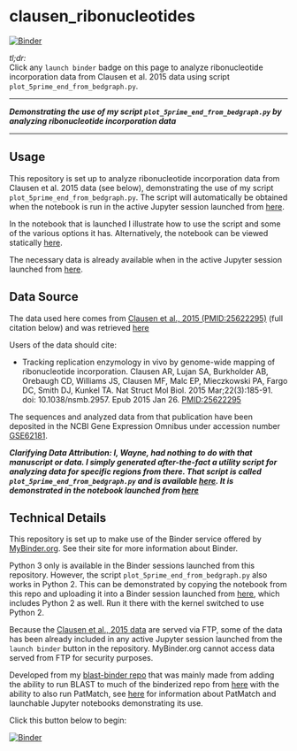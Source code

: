 # clausen_ribonucleotides

[![Binder](http://mybinder.org/badge.svg)](http://beta.mybinder.org/v2/gh/fomightez/clausen_ribonucleotides/master?filepath=index.ipynb)

*tl;dr:*  
Click any `launch binder` badge on this page to analyze ribonucleotide incorporation data from Clausen et al. 2015 data using script `plot_5prime_end_from_bedgraph.py`.


------

***Demonstrating the use of my script `plot_5prime_end_from_bedgraph.py` by analyzing ribonucleotide incorporation data***



-------



Usage
-----

This repository is set up to analyze ribonucleotide incorporation data from Clausen et al. 2015 data (see below), demonstrating the use of my script `plot_5prime_end_from_bedgraph.py`. The script will automatically be obtained when the notebook is run in the active Jupyter session launched from [here](http://beta.mybinder.org/v2/gh/fomightez/clausen_ribonucleotides/master?filepath=index.ipynb).

In the notebook that is launched I illustrate how to use the script and some of the various options it has.  Alternatively, the notebook can be viewed statically [here](https://nbviewer.jupyter.org/github/fomightez/clausen_ribonucleotides/blob/master/index.ipynb).

The necessary data is already available when in the active Jupyter session launched from [here](http://beta.mybinder.org/v2/gh/fomightez/clausen_ribonucleotides/master?filepath=index.ipynb).




Data Source
-----------


The data used here comes from [Clausen et al., 2015 (PMID:25622295)](https://www.ncbi.nlm.nih.gov/pubmed/25622295) (full citation below) and was retrieved [here](https://www.ncbi.nlm.nih.gov/geo/query/acc.cgi?acc=GSE62181)

Users of the data should cite:

- Tracking replication enzymology in vivo by genome-wide mapping of ribonucleotide incorporation. Clausen AR, Lujan SA, Burkholder AB, Orebaugh CD, Williams JS, Clausen MF, Malc EP, Mieczkowski PA, Fargo DC, Smith DJ, Kunkel TA. Nat Struct Mol Biol. 2015 Mar;22(3):185-91. doi: 10.1038/nsmb.2957. Epub 2015 Jan 26. [PMID:25622295](https://www.ncbi.nlm.nih.gov/pubmed/25622295?dopt=Citation)

The sequences and analyzed data from that publication have been deposited in the NCBI Gene Expression Omnibus under accession number [GSE62181](https://www.ncbi.nlm.nih.gov/geo/query/acc.cgi?acc=GSE62181).


***Clarifying Data Attribution: 
I, Wayne, had nothing to do with that manuscript or data. I simply generated after-the-fact a utility script for analyzing data for specific regions from there. That script is called `plot_5prime_end_from_bedgraph.py` and is available [here](https://github.com/fomightez/sequencework/tree/master/plot_read_data). It is demonstrated in the notebook launched from [here](http://beta.mybinder.org/v2/gh/fomightez/clausen_ribonucleotides/master?filepath=index.ipynb)***



Technical Details
-----------------

This repository is set up to make use of the Binder service offered by [MyBinder.org](https://mybinder.org/). See their site for more information about Binder.

Python 3 only is available in the Binder sessions launched from this repository. However, the script `plot_5prime_end_from_bedgraph.py` also works in Python 2. This can be demonstrated by copying the notebook from this repo and uploading it into a Binder session launched from [here](https://github.com/fomightez/mcscan-blast-binder), which includes Python 2 as well. Run it there with the kernel switched to use Python 2.

Because the [Clausen et al., 2015 data](https://www.ncbi.nlm.nih.gov/geo/query/acc.cgi?acc=GSE62181) are served via FTP, some of the data has been already included in any active Jupyter session launched from the `launch binder` button in the repository. MyBinder.org cannot access data served from FTP for security purposes.

Developed from my [blast-binder repo](https://github.com/fomightez/blast-binder) that was mainly made from adding the ability to run BLAST to much of the binderized repo from [here](https://github.com/fomightez/qgrid-notebooks) with the ability to also run PatMatch, see [here](https://github.com/fomightez/patmatch-binder) for information about PatMatch and launchable Jupyter notebooks demonstrating its use.


Click this button below to begin:

[![Binder](http://mybinder.org/badge.svg)](http://beta.mybinder.org/v2/gh/fomightez/clausen_ribonucleotides/master?filepath=index.ipynb)
